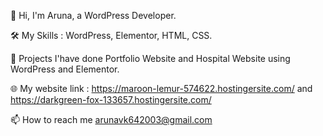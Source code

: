 👋 Hi, I'm Aruna, a WordPress Developer.

🛠️ My Skills : WordPress, Elementor, HTML, CSS.

📂 Projects I'have done Portfolio Website and Hospital Website using  WordPress and Elementor.

🌐 My website link : https://maroon-lemur-574622.hostingersite.com/ and
https://darkgreen-fox-133657.hostingersite.com/

📫 How to reach me arunavk642003@gmail.com
